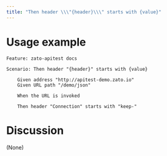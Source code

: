 ```yaml
---
title: "Then header \\\"{header}\\\" starts with {value}"
---
```


Usage example
=============

    Feature: zato-apitest docs

    Scenario: Then header "{header}" starts with {value}

        Given address "http://apitest-demo.zato.io"
        Given URL path "/demo/json"

        When the URL is invoked

        Then header "Connection" starts with "keep-"

Discussion
==========

(None)
